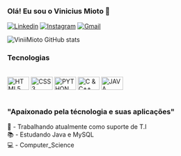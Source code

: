 ### Olá! Eu sou o Vinicius Mioto 👋

[![Linkedin](https://img.shields.io/badge/LinkedIn-0077B5?style=for-the-badge&logo=linkedin&logoColor=white)](https://www.linkedin.com/in/vinicius-mioto-de-assis-a66089243/)
[![Instagram](https://img.shields.io/badge/Instagram-E4405F?style=for-the-badge&logo=instagram&logoColor=white)](https://www.instagram.com/mioto_vini/)
[![Gmail](https://img.shields.io/badge/Gmail-D14836?style=for-the-badge&logo=gmail&logoColor=white)](viniciusmioto.contato@gmail.com)


![ViniiMioto GitHub stats](https://github-readme-stats.vercel.app/api?username=ViniiMioto&show_icons=true&theme=tokyonight)

### Tecnologias
<div style="display: inline_block"><br/>
    <img align="center" alt="HTML5" height="30px" width="50px" src="https://cdn.jsdelivr.net/gh/devicons/devicon/icons/html5/html5-plain.svg"/>
    <img align="center" alt="CSS3" height="30px" width="50px" src="https://cdn.jsdelivr.net/gh/devicons/devicon/icons/css3/css3-plain.svg"/>
    <img align="center" alt="PYTHON" height="30px" width="50px" src="https://cdn.jsdelivr.net/gh/devicons/devicon/icons/python/python-original.svg"/>
    <img align="center" alt="C & C++" height="30px" width="50px" src="https://cdn.jsdelivr.net/gh/devicons/devicon/icons/c/c-plain.svg"/>
    <img align="center" alt="JAVA" height="30px" width="50px" src="https://cdn.jsdelivr.net/gh/devicons/devicon/icons/java/java-original.svg"/>
</div><br/>

### "Apaixonado pela técnologia e suas aplicações"<br/>

💼 - Trabalhando atualmente como suporte de T.I<br/>
📚 - Estudando Java e MySQL<br/>
💻 - Computer_Science
